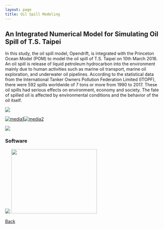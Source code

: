 ```yaml
---
layout: page
title: Oil Spill Modeling
---
```

## An Integrated Numerical Model for Simulating Oil Spill of T.S. Taipei
In this study, the oil spill model, Opendrift, is integrated with the Princeton Ocean Model (POM) to model the oil spill of T.S. Taipei on 10th March 2016. 
An oil spill is release of liquid petroleum hydrocarbon into the environment mainly due to human activities such as marine oil transport, marine oil exploration, and underwater oil pipelines. 
According to the statistical data from the International Tanker Owners Pollution Federation Limited (ITOPF), there were 592 spills worldwide of 7 tons or more from 1990 to 2017. 
These oil spills had serious effects on environment, economy and society. The fate of spilled oil is affected by environmental conditions and the behavior of the oil itself.

<img src="https://static.wixstatic.com/media/d19f46_5490cf23714a43148d9cad974ef053c5~mv2.png/v1/fill/w_977,h_241,al_c,lg_1,q_85/oid2.webp">

[![media1](http://img.youtube.com/vi/7No3LTrYdfQ/0.jpg)](https://www.youtube.com/watch?v=7No3LTrYdfQ)[![media2](http://img.youtube.com/vi/Mh-ajB8yD6U/0.5.jpg)](https://www.youtube.com/watch?v=Mh-ajB8yD6U) 

<img src="https://static.wixstatic.com/media/d19f46_50fe3aabc73f421a907e68ddb8a62efa~mv2.png/v1/fill/w_386,h_266,al_c,lg_1,q_85/222.webp">

### Software
<img src= "https://static.wixstatic.com/media/d19f46_95eaee75d6694b10ad8e1ee44e3185c6~mv2.png/v1/fill/w_251,h_213,al_c,lg_1,q_85/d19f46_95eaee75d6694b10ad8e1ee44e3185c6~mv2.webp">   <img src="https://static.wixstatic.com/media/d19f46_fbe9030471474ce3b7659bfae34f1d18~mv2.png/v1/fill/w_164,h_133,al_c,lg_1,q_85/opendrift_logo.webp"  height="210" width="280"> 

[Back](https://finitetsai.github.io/research)
